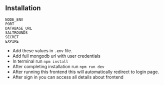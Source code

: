 ## Installation

```
NODE_ENV
PORT
DATABASE_URL
SALTROUNDS
SECRET
EXPIRE
```

- Add these values in `.env` file.
- Add full mongodb url with user credentials
- In terminal run `npm install`
- After completing installation run `npm run dev`
- After running this frontend this will automatically redirect to login page.
- After sign in you can access all details about frontend
